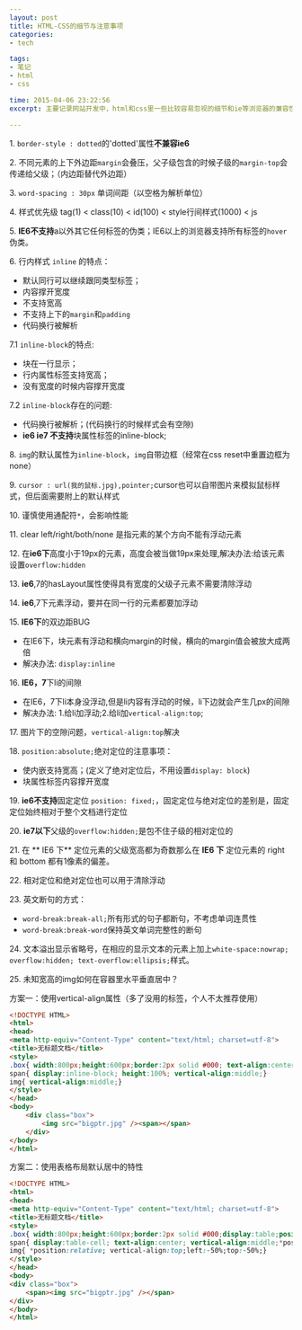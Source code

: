 ```yaml
---
layout: post
title: HTML-CSS的细节与注意事项
categories: 
- tech

tags: 
- 笔记
- html
- css

time: 2015-04-06 23:22:56
excerpt: 主要记录网站开发中，html和css里一些比较容易忽视的细节和ie等浏览器的兼容性问题

---
```


1\. `border-style : dotted`的'dotted'属性**不兼容ie6**

2\. 不同元素的上下外边距`margin`会叠压，父子级包含的时候子级的`margin-top`会传递给父级；（内边距替代外边距）

3\. `word-spacing : 30px` 单词间距（以空格为解析单位）

4\. 样式优先级  tag(1)  <  class(10)  <  id(100)  <  style行间样式(1000) < js

5\. **IE6不支持**a以外其它任何标签的伪类；IE6以上的浏览器支持所有标签的`hover`伪类。

6\. 行内样式 `inline` 的特点：

* 默认同行可以继续跟同类型标签；
* 内容撑开宽度
* 不支持宽高
* 不支持上下的`margin`和`padding`
* 代码换行被解析

7\.1 `inline-block`的特点:

* 块在一行显示；
* 行内属性标签支持宽高；
* 没有宽度的时候内容撑开宽度

7\.2 `inline-block`存在的问题:

* 代码换行被解析；(代码换行的时候样式会有空隙)
* **ie6 ie7 不支持**块属性标签的inline-block;

8\. `img`的默认属性为`inline-block`，`img`自带边框（经常在css reset中重置边框为 none）

9\. `cursor : url(我的鼠标.jpg),pointer;`cursor也可以自带图片来模拟鼠标样式，但后面需要附上的默认样式

10\. 谨慎使用通配符`*`，会影响性能

11\. clear left/right/both/none 是指元素的某个方向不能有浮动元素

12\. 在**ie6下**高度小于19px的元素，高度会被当做19px来处理,解决办法:给该元素设置`overflow:hidden`

13\. **ie6**,7的hasLayout属性使得具有宽度的父级子元素不需要清除浮动

14\. **ie6**,7下元素浮动，要并在同一行的元素都要加浮动

15\. **IE6下**的双边距BUG

* 在IE6下，块元素有浮动和横向margin的时候，横向的margin值会被放大成两倍
* 解决办法: `display:inline`

16\. **IE6，7**下li的间隙
    
* 在IE6，7下li本身没浮动,但是li内容有浮动的时候，li下边就会产生几px的间隙
* 解决办法: 1.给li加浮动;2.给li加`vertical-align:top`;
        
17\. 图片下的空隙问题，`vertical-align:top`解决

18\. `position:absolute;`绝对定位的注意事项：

* 使内嵌支持宽高；(定义了绝对定位后，不用设置`display: block`)
* 块属性标签内容撑开宽度

19\. **ie6不支持**固定定位 `position: fixed;`，固定定位与绝对定位的差别是，固定定位始终相对于整个文档进行定位

20\. **ie7以下**父级的`overflow:hidden;`是包不住子级的相对定位的

21\. 在 ** IE6 下** 定位元素的父级宽高都为奇数那么在 **IE6 下** 定位元素的 right 和 bottom 都有1像素的偏差。

22\. 相对定位和绝对定位也可以用于清除浮动

23\. 英文断句的方式：

* `word-break:break-all;`所有形式的句子都断句，不考虑单词连贯性
* `word-break:break-word`保持英文单词完整性的断句

24\. 文本溢出显示省略号，在相应的显示文本的元素上加上`white-space:nowrap; overflow:hidden; text-overflow:ellipsis;`样式。

25\. 未知宽高的img如何在容器里水平垂直居中？

方案一：使用vertical-align属性（多了没用的标签，个人不太推荐使用）

```html
<!DOCTYPE HTML>
<html>
<head>
<meta http-equiv="Content-Type" content="text/html; charset=utf-8">
<title>无标题文档</title>
<style>
.box{ width:800px;height:600px;border:2px solid #000; text-align:center;}
span{ display:inline-block; height:100%; vertical-align:middle;}
img{ vertical-align:middle;}
</style>
</head>
<body>
    <div class="box">
        <img src="bigptr.jpg" /><span></span>
    </div>
</body>
</html>
```

方案二：使用表格布局默认居中的特性

```html
<!DOCTYPE HTML>
<html>
<head>
<meta http-equiv="Content-Type" content="text/html; charset=utf-8">
<title>无标题文档</title>
<style>
.box{ width:800px;height:600px;border:2px solid #000;display:table;position:relative; overflow:hidden;}
span{ display:table-cell; text-align:center; vertical-align:middle;*position:absolute;left:50%;top:50%;}
img{ *position:relative; vertical-align:top;left:-50%;top:-50%;}
</style>
</head>
<body>
<div class="box">
    <span><img src="bigptr.jpg" /></span>
</div>
</body>
</html>
``` 

